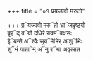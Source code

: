 +++
title = "०१ प्रयज्यवो मरुतो"

+++
प्र᳓यज्यवो मरु᳓तो भ्रा᳓जदृष्टयो  
बृह᳓द् व᳓यो दधिरे रुक्म᳓वक्षसः  
ई᳓यन्ते अ᳓श्वैः सुय᳓मेभिर् आशु᳓भिः  
शु᳓भं याता᳓म् अ᳓नु र᳓था अवृत्सत